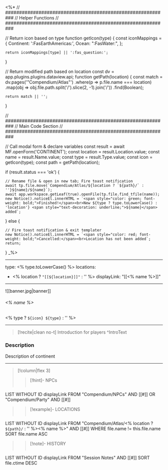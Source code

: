 <%*
// ###########################################################
//                        Helper Functions
// ###########################################################

// Return icon based on type
function getIcon(type) {
	const iconMappings = {
		Continent: ':FasEarthAmericas:',
		Ocean: ":FasWater:",
	};

	return iconMappings[type] || ':fas_question:';
}

// Return modified path based on location
const dv = app.plugins.plugins.dataview.api;
function getPath(location) {
	const match = dv.pages('"Compendium/Atlas"')
		.where(p => p.file.name === location)
		.map(obj => obj.file.path.split('/').slice(2, -1).join('/'))
		.find(Boolean);

	return match || '';
}

// ###########################################################
//                        Main Code Section
// ###########################################################

// Call modal form & declare variables
const result = await MF.openForm('CONTINENT');
const location = result.Location.value;
const name = result.Name.value;
const type = result.Type.value;
const icon = getIcon(type);
const path = getPath(location);

if (result.status === 'ok') {

    // Rename file & open in new tab; Fire toast notification
    await tp.file.move(`Compendium/Atlas/${location ? `${path}/` : ''}${name}/${name}`);
    await app.workspace.getLeaf(true).openFile(tp.file.find_tfile(name));
    new Notice().noticeEl.innerHTML = `<span style="color: green; font-weight: bold;">Finished!</span><br>New ${type ? type.toLowerCase() : 'location'} <span style="text-decoration: underline;">${name}</span> added`;

} else {

    // Fire toast notification & exit templater
    new Notice().noticeEl.innerHTML = `<span style="color: red; font-weight: bold;">Cancelled:</span><br>Location has not been added`;
    return;
}
_%>

---
type: <% type.toLowerCase() %>
locations:
 - <% location ? `"[[${location}]]"` : '' %>
displayLink: "[[<% name %>]]"
---

![[banner.jpg|banner]]
###### <% name %>
<span class="sub2"><% type ? `${icon} ${type}` : '' %></span>

---

> [!recite|clean no-t]
>	Introduction for players
>^IntroText
	
### Description
Description of continent

---

> [!column|flex 3]
>> [!hint]-  NPCs
>>```dataview
LIST WITHOUT ID displayLink
FROM "Compendium/NPCs" AND [[#]] OR "Compendium/Party" AND [[#]] 
> 
>> [!example]- LOCATIONS
>>```dataview
LIST WITHOUT ID displayLink
FROM "Compendium/Atlas/<% location ? `${path}/` : '' %><% name %>" AND [[#]]
WHERE file.name != this.file.name
SORT file.name ASC
>
>> [!note]- HISTORY
>>```dataview
LIST WITHOUT ID displayLink
FROM "Session Notes" AND [[#]]
SORT file.ctime DESC